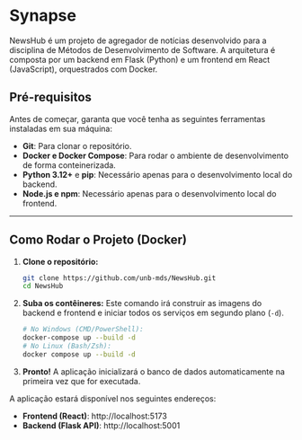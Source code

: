 # Synapse

NewsHub é um projeto de agregador de notícias desenvolvido para a disciplina de Métodos de Desenvolvimento de Software. A arquitetura é composta por um backend em Flask (Python) e um frontend em React (JavaScript), orquestrados com Docker.

## Pré-requisitos

Antes de começar, garanta que você tenha as seguintes ferramentas instaladas em sua máquina:

- **Git**: Para clonar o repositório.
- **Docker e Docker Compose**: Para rodar o ambiente de desenvolvimento de forma conteinerizada.
- **Python 3.12+** e **pip**: Necessário apenas para o desenvolvimento local do backend.
- **Node.js e npm**: Necessário apenas para o desenvolvimento local do frontend.

---

## Como Rodar o Projeto (Docker)

1.  **Clone o repositório:**

    ```sh
    git clone https://github.com/unb-mds/NewsHub.git
    cd NewsHub
    ```

2.  **Suba os contêineres:**
    Este comando irá construir as imagens do backend e frontend e iniciar todos os serviços em segundo plano (`-d`).

    ```sh
    # No Windows (CMD/PowerShell):
    docker-compose up --build -d
    # No Linux (Bash/Zsh):
    docker compose up --build -d
    ```

3.  **Pronto!** A aplicação inicializará o banco de dados automaticamente na primeira vez que for executada.

A aplicação estará disponível nos seguintes endereços:
- **Frontend (React)**: http://localhost:5173
- **Backend (Flask API)**: http://localhost:5001


